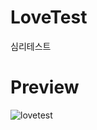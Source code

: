 # LoveTest

심리테스트

# Preview

![lovetest](https://user-images.githubusercontent.com/74343321/128460472-f74cb1c4-d164-42b6-beb2-04051de1b182.JPG)
